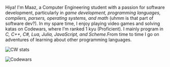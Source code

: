<!--
**MaazSaeed/MaazSaeed** is a ✨ _special_ ✨ repository because its `README.md` (this file) appears on your GitHub profile.


Here are some ideas to get you started:
-->

Hiya! I'm Maaz, a Computer Engineering student with a passion for software development, particularly in _game development, programming languages, compilers, parsers, operating systems, and math_ (uhmm is that part of software dev?). In my spare time, I enjoy playing video games and solving katas on Codewars, where I’m ranked 1 kyu (Proficient). I mainly program in _C, C++, C#, Lua, Julia, JavaScript, and Scheme_.From time to time I go on adventures of learning about other programming languages.


<!--
-  👯 I’m looking to collaborate on 
- 🤔 I’m looking for help with ...
- 💬 Ask me about ...
- 📫 How to reach me: ...
- 
-->
![CW stats](https://www.codewars.com/users/maaze_e/badges/large)

![Codewars](https://github.r2v.ch/codewars?user=maaze_e&name=true&top_languages=true&stroke=%23b362ff&theme=gradient_dark)

